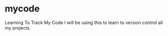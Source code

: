 # mycode
Learning To Track My Code
I will be using this to learn to version control all my projects.
